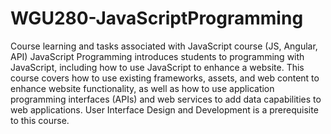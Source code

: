 # WGU280-JavaScriptProgramming
Course learning and tasks associated with JavaScript course (JS, Angular, API)
JavaScript Programming introduces students to programming with JavaScript, including how to use JavaScript to enhance a website. This course covers how to use existing frameworks, assets, and web content to enhance website functionality, as well as how to use application programming interfaces (APIs) and web services to add data capabilities to web applications. User Interface Design and Development is a prerequisite to this course.
